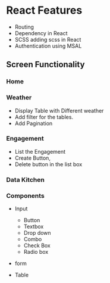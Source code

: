 # React Features

- Routing
- Dependency in React
- SCSS adding scss in React
- Authentication using MSAL

## Screen Functionality

### Home

### Weather

- Display Table with Different weather
- Add filter for the tables.
- Add Pagination

### Engagement

- List the Engagement
- Create Button,
- Delete button in the list box

### Data Kitchen

### Components

- Input
  - Button
  - Textbox
  - Drop down
  - Combo
  - Check Box
  - Radio box
- form

- Table